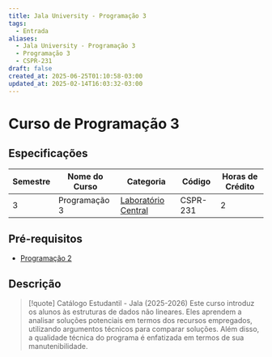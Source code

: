 ```yaml
---
title: Jala University - Programação 3
tags:
  - Entrada
aliases:
  - Jala University - Programação 3
  - Programação 3
  - CSPR-231
draft: false
created_at: 2025-06-25T01:10:58-03:00
updated_at: 2025-02-14T16:03:32-03:00
---
```


# Curso de Programação 3

## Especificações
| Semestre | Nome do Curso | Categoria                                                                                      | Código   | Horas de Crédito |
| -------- | ------------- | ---------------------------------------------------------------------------------------------- | -------- | ---------------- |
| 3        | Programação 3 | [Laboratório Central](content/notas/2025/06/21/entrada/Jala_University-Laboratorio_Central.md) | CSPR-231 | 2                |

## Pré-requisitos
- [Programação 2](content/notas/2025/06/24/entrada/Jala_University-Programacao_2.md)

## Descrição

> [!quote] Catálogo Estudantil - Jala (2025-2026)
> Este curso introduz os alunos às estruturas de dados não lineares. Eles aprendem a analisar soluções potenciais em termos dos recursos empregados, utilizando argumentos técnicos para comparar soluções. Além disso, a qualidade técnica do programa é enfatizada em termos de sua manutenibilidade.
